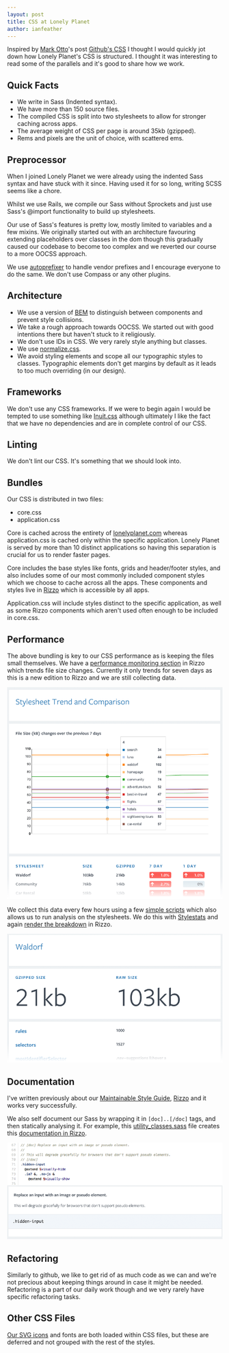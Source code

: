 ```yaml
---
layout: post
title: CSS at Lonely Planet
author: ianfeather
---
```


Inspired by <a href="https://twitter.com/mdo">Mark Otto</a>&apos;s post <a href="http://markdotto.com/2014/07/23/githubs-css/">Github's CSS</a> I thought I would quickly jot down how Lonely Planet's CSS is structured. I thought it was interesting to read some of the parallels and it's good to share how we work.

<h2 id="quick-facts" class="blog-subtitle">Quick Facts</h2>

<ul>
  <li>We write in Sass (Indented syntax).</li>
  <li>We have more than 150 source files.</li>
  <li>The compiled CSS is split into two stylesheets to allow for stronger caching across apps.</li>
  <li>The average weight of CSS per page is around 35kb (gzipped).</li>
  <li>Rems and pixels are the unit of choice, with scattered ems.</li>
</ul>

<h2 id="preprocessor" class="blog-subtitle">Preprocessor</h2>

When I joined Lonely Planet we were already using the indented Sass syntax and have stuck with it since. Having used it for so long, writing SCSS seems like a chore.

Whilst we use Rails, we compile our Sass without Sprockets and just use Sass's @import functionality to build up stylesheets.

Our use of Sass's features is pretty low, mostly limited to variables and a few mixins. We originally started out with an architecture favouring extending placeholders over classes in the dom though this gradually caused our codebase to become too complex and we reverted our course to a more OOCSS approach.

We use <a href="https://github.com/ai/autoprefixer">autoprefixer</a> to handle vendor prefixes and I encourage everyone to do the same. We don&apos;t use Compass or any other plugins.

<h2 id="architecture" class="blog-subtitle">Architecture</h2>

<ul>
  <li>We use a version of <a href="http://bem.info/method/">BEM</a> to distinguish between components and prevent style collisions.</li>
  <li>We take a rough approach towards OOCSS. We started out with good intentions there but haven't stuck to it religiously.</li>
  <li>We don't use IDs in CSS. We very rarely style anything but classes.</li>
  <li>We use <a href="https://github.com/necolas/normalize.css/">normalize.css</a>.</li>
  <li>We avoid styling elements and scope all our typographic styles to classes. Typographic elements don't get margins by default as it leads to too much overriding (in our design).</li>
</ul>

<h2 id="frameworks" class="blog-subtitle">Frameworks</h2>

We don&apos;t use any CSS frameworks. If we were to begin again I would be tempted to use something like <a href="https://github.com/csswizardry/inuit.css/">Inuit.css</a> although ultimately I like the fact that we have no dependencies and are in complete control of our CSS.

<h2 id="linting" class="blog-subtitle">Linting</h2>

We don&apos;t lint our CSS. It's something that we should look into.

<h2 id="bundles" class="blog-subtitle">Bundles</h2>

Our CSS is distributed in two files:

<ul>
  <li>core.css</li>
  <li>application.css</li>
</ul>

Core is cached across the entirety of <a href="http://www.lonelyplanet.com">lonelyplanet.com</a> whereas application.css is cached only within the specific application. Lonely Planet is served by more than 10 distinct applications so having this separation is crucial for us to render faster pages.

Core includes the base styles like fonts, grids and header/footer styles, and also includes some of our most commonly included component styles which we choose to cache across all the apps. These components and styles live in <a href="https://github.com/lonelyplanet/rizzo">Rizzo</a> which is accessible by all apps.

Application.css will include styles distinct to the specific application, as well as some Rizzo components which aren&apos;t used often enough to be included in core.css.

<h2 id="performance" class="blog-subtitle">Performance</h2>

The above bundling is key to our CSS performance as is keeping the files small themselves. We have a <a href="http://rizzo.lonelyplanet.com/performance/css-analysis">performance monitoring section</a> in Rizzo which trends file size changes. Currently it only trends for seven days as this is a new edition to Rizzo and we are still collecting data.

<img src="/img/css-analysis.png" alt="CSS Performance Trending" />

We collect this data every few hours using a few <a href="https://github.com/lonelyplanet/perf/tree/master/css-analysis">simple scripts</a> which also allows us to run analysis on the stylesheets. We do this with <a href="https://github.com/t32k/stylestats">Stylestats</a> and again <a href="http://rizzo.lonelyplanet.com/performance/css-analysis/waldorf">render the breakdown</a> in Rizzo.

<img src="/img/css-analysis-2.png" alt="CSS Analysis" />

<h2 id="documentation" class="blog-subtitle">Documentation</h2>

I&apos;ve written previously about our <a href="http://ianfeather.co.uk/a-maintainable-style-guide/">Maintainable Style Guide</a>, <a href="http://rizzo.lonelyplanet.com/styleguide/ui-components/cards">Rizzo</a> and it works very successfully.

We also self document our Sass by wrapping it in <code>[doc]..[/doc]</code> tags, and then statically analysing it. For example, this <a href="https://github.com/lonelyplanet/rizzo/blob/master/app/assets/stylesheets/core/utilities/_utility_classes.sass">utility_classes.sass</a> file creates this <a href="http://rizzo.lonelyplanet.com/styleguide/css-utilities/utility-classes">documentation in Rizzo</a>.

<img src="/img/css-documentation.png" alt="CSS Documentation" />

<h2 id="refactoring" class="blog-subtitle">Refactoring</h2>

Similarly to github, we like to get rid of as much code as we can and we're not precious about keeping things around in case it might be needed. Refactoring is a part of our daily work though and we very rarely have specific refactoring tasks.

<h2 id="other-css" class="blog-subtitle">Other CSS Files</h2>

<a href="http://ianfeather.co.uk/ten-reasons-we-switched-from-an-icon-font-to-svg/">Our SVG icons</a> and fonts are both loaded within CSS files, but these are deferred and not grouped with the rest of the styles.
